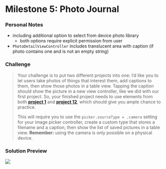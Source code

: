 # Milestone 5: Photo Journal

### Personal Notes
- including additional option to select from device photo library
    - both options require explicit permission from user
- `PhotoDetailViewController` includes translucent area with caption (if photo contains one and is not an empty string)

### Challenge
> Your challenge is to put two different projects into one: I’d like you to let users take photos of things that interest them, add captions to them, then show those photos in a table view. Tapping the caption should show the picture in a new view controller, like we did with our first project. So, your finished project needs to use elements from both [**project 1**](https://github.com/seventhaxis/hacking-with-ios/tree/master/projects/p01.storm-viewer/) and [**project 12**](https://github.com/seventhaxis/hacking-with-ios/tree/master/projects/p12.userdefaults/), which should give you ample chance to practice.
>
> This will require you to use the `picker.sourceType = .camera` setting for your image picker controller, create a custom type that stores a filename and a caption, then show the list of saved pictures in a table view. **Remember:** using the camera is only possible on a physical device.

### Solution Preview
<img src="https://user-images.githubusercontent.com/4438390/71830179-3282e480-3074-11ea-89b1-25f610b46094.png">
